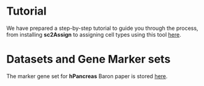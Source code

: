 # Tutorial 
We have prepared a step-by-step tutorial to guide you through the process, from installing **sc2Assign** to assigning cell types using this tool [here](https://doi.org/10.6084/m9.figshare.27208077).

# Datasets and Gene Marker sets
The marker gene set for **hPancreas** Baron paper is stored [here](https://doi.org/10.6084/m9.figshare.27207732).

